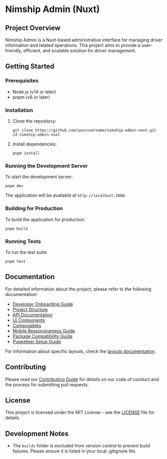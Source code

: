# Nimship Admin (Nuxt)

## Project Overview

Nimship Admin is a Nuxt-based administrative interface for managing driver information and related operations. This project aims to provide a user-friendly, efficient, and scalable solution for driver management.

## Getting Started

### Prerequisites

- Node.js (v14 or later)
- pnpm (v6 or later)

### Installation

1. Clone the repository:
   ```
   git clone https://github.com/yourusername/nimship-admin-nuxt.git
   cd nimship-admin-nuxt
   ```

2. Install dependencies:
   ```
   pnpm install
   ```

### Running the Development Server

To start the development server:

```
pnpm dev
```

The application will be available at `http://localhost:3000`.

### Building for Production

To build the application for production:

```
pnpm build
```

### Running Tests

To run the test suite:

```
pnpm test
```

## Documentation

For detailed information about the project, please refer to the following documentation:

- [Developer Onboarding Guide](docs/onboarding.md)
- [Project Structure](docs/project-structure.md)
- [API Documentation](docs/api_documentation.md)
- [UI Components](docs/ui-components.md)
- [Composables](docs/composables/index.md)
- [Mobile Responsiveness Guide](docs/mobile-responsiveness.md)
- [Package Compatibility Guide](docs/package-compatibility.md)
- [Puppeteer Setup Guide](docs/puppeteer-setup.md)

For information about specific layouts, check the [layouts documentation](docs/layouts/index.md).

## Contributing

Please read our [Contributing Guide](CONTRIBUTING.md) for details on our code of conduct and the process for submitting pull requests.

## License

This project is licensed under the MIT License - see the [LICENSE](LICENSE) file for details.


## Development Notes

- The `builds` folder is excluded from version control to prevent build failures. Please ensure it is listed in your local .gitignore file.